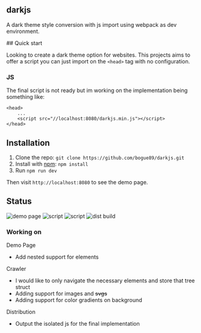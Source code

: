 darkjs
-

A dark theme style conversion with js import using webpack as dev environment.

## Quick start

Looking to create a dark theme option for websites. This projects aims to offer a script you can just import on the `<head>` tag with no configuration.

### JS

The final script is not ready but im working on the implementation being something like:

    <head>
        ...
        <script src="//localhost:8080/darkjs.min.js"></script>
    </head>


## Installation

1. Clone the repo: `git clone https://github.com/bogue89/darkjs.git`
2. Install with [npm](https://www.npmjs.com/): `npm install`
3. Run `npm run dev`

Then visit `http://localhost:8080` to see the demo page.

## Status

![demo page](https://img.shields.io/static/v1?label=demo_page&message=completed&color=success)
![script](https://img.shields.io/static/v1?label=crawler&message=poc&color=yellow)
![script](https://img.shields.io/static/v1?label=styling&message=poc&color=yellow)
![dist build](https://img.shields.io/static/v1?label=dist&message=null&color=red)

### Working on

Demo Page
- Add nested support for elements

Crawler
- I would like to only navigate the necessary elements and store that tree struct
- Adding support for images and ~~svgs~~
- Adding support for color gradients on background

Distribution
- Output the isolated js for the final implementation